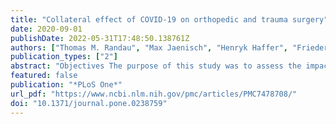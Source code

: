 ```yaml
---
title: "Collateral effect of COVID-19 on orthopedic and trauma surgery"
date: 2020-09-01
publishDate: 2022-05-31T17:48:50.138761Z
authors: ["Thomas M. Randau", "Max Jaenisch", "Henryk Haffer", "Friederike Schömig", "Adnan Kasapovic", "Katharina Olejniczak", "Johannes Flechtenmacher", "Carsten Perka", "Dieter C. Wirtz", "Matthias Pumberger"]
publication_types: ["2"]
abstract: "Objectives The purpose of this study was to assess the impact of the COVID-19 pandemic on orthopedic and trauma surgery in private practices and hospitals in Germany.  Design In this cross-sectional study, an online-based anonymous survey was conducted from April 2th to April 16th 2020.  Setting The survey was conducted among 15.0000 of 18.000 orthopedic and trauma surgeons in Germany, both in private practices and hospitals.  Participants All members of the German Society of Orthopedic and Trauma Surgery (DGOU) and the Professional Association for Orthopedic and Trauma Surgery (BVOU). were invited by e-mail to participate in the survey.  Main outcome measures Out of 50 questions 42 were designed to enquire a certain dimension of the pandemic impact and contribute to one of six indices, namely “Preparedness”, “Resources”, “Reduction”, “Informedness”, “Concern”, and “Depletion”. Data was analyzed in multiple stepwise regression, aiming to identify those factors that independently influenced the indices.  Results 858 orthopedic and trauma surgeons participated in the survey throughout Germany. In the multiple regression analysis, being employed at a hospital was identified as an independent positive predictor in the indices for “Preparedness”, “Resources”, and “Informedness” and an independent negative predictor regarding “Depletion”. Self-employment was found to be an independent positive predictor of the financial index “Depletion”. Female surgeons were identified as an independent variable for a higher level of “Concern”.  Conclusions The study confirms a distinct impact of the COVID-19 pandemic on orthopedic and trauma surgery in Germany. The containment measures are largely considered appropriate despite severe financial constraints. A substantial lack of personal protective equipment (PPE) is reported. The multiple regression analysis shows that self-employed surgeons are more affected by this shortage as well as by the financial consequences than surgeons working in hospitals.  What are the new findings The COVID-19 pandemic has a profound impact on orthopedic and trauma surgery as an unrelated specialty. Self-employed surgeons are affected especially by a shortage of PPE and financial consequences.  How might it impact on clinical practice in the near future Political and financial support can now be applied more focused to subgroups in the field of orthopedics and trauma surgery with an increased demand for support. A special emphasis should be set on the support of self-employed surgeons which are a more affected by the shortage of PPE and financial consequences than surgeons working in hospitals."
featured: false
publication: "*PLoS One*"
url_pdf: "https://www.ncbi.nlm.nih.gov/pmc/articles/PMC7478708/"
doi: "10.1371/journal.pone.0238759"
---
```


